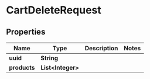 

# CartDeleteRequest


## Properties

| Name | Type | Description | Notes |
|------------ | ------------- | ------------- | -------------|
|**uuid** | **String** |  |  |
|**products** | **List&lt;Integer&gt;** |  |  |



